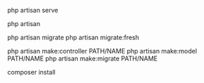 <!-- run the application -->
php artisan serve

<!-- get list of commands -->
php artisan

<!-- migration -->
php artisan migrate
php artisan migrate:fresh

<!-- create new files -->
php artisan make:controller PATH/NAME
php artisan make:model PATH/NAME
php artisan make:migrate PATH/NAME

<!-- install application dependencies -->
composer install
